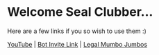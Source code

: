 # Welcome Seal Clubber...
Here are a few links if you so wish to use them :)



[YouTube](https://youtube.com/DRAGEno01) | [Bot Invite Link](https://discord.com/api/oauth2/authorize?client_id=1201133904594219098&permissions=8&scope=bot+applications.commands) | [Legal Mumbo Jumbos](https://github.com/DRAGEno01/Spinning-Seal/tree/main/Documents)
